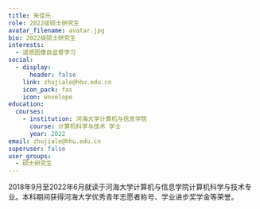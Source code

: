 ```yaml
---
title: 朱佳乐
role: 2022级硕士研究生
avatar_filename: avatar.jpg
bio: 2022级硕士研究生
interests:
  - 遥感图像自监督学习
social:
  - display:
      header: false
    link: zhujiale@hhu.edu.cn
    icon_pack: fas
    icon: envelope
education:
  courses:
    - institution: 河海大学计算机与信息学院
      course: 计算机科学与技术 学士
      year: 2022
email: zhujiale@hhu.edu.cn
superuser: false
user_groups:
  - 硕士研究生
---
```

2018年9月至2022年6月就读于河海大学计算机与信息学院计算机科学与技术专业。本科期间获得河海大学优秀青年志愿者称号、学业进步奖学金等荣誉。